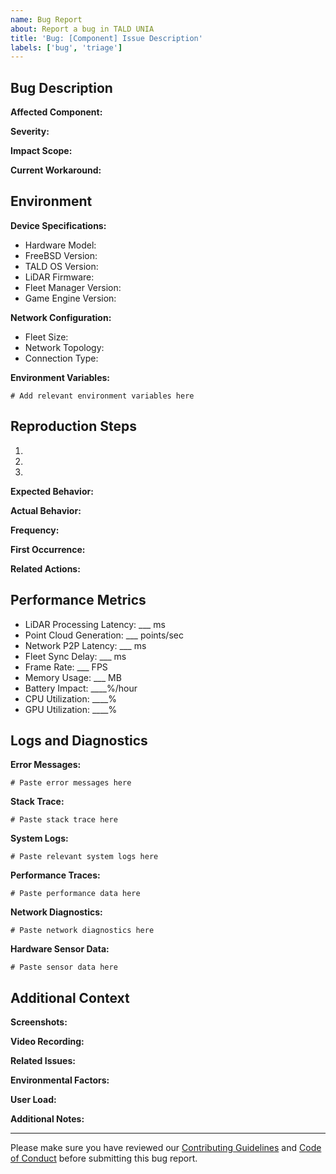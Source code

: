 ```yaml
---
name: Bug Report
about: Report a bug in TALD UNIA
title: 'Bug: [Component] Issue Description'
labels: ['bug', 'triage']
---
```


## Bug Description
<!-- Provide a clear and detailed description of the bug -->

**Affected Component:**
<!-- Select one: LiDAR/Fleet/Game/Network/Social -->

**Severity:**
<!-- Select one: Low/Medium/High/Critical -->

**Impact Scope:**
<!-- Select one: Single Device/Fleet/Global -->

**Current Workaround:**
<!-- Describe any temporary workaround if available -->

## Environment
<!-- Please complete all applicable fields -->

**Device Specifications:**
- Hardware Model:
- FreeBSD Version:
- TALD OS Version:
- LiDAR Firmware:
- Fleet Manager Version:
- Game Engine Version:

**Network Configuration:**
- Fleet Size:
- Network Topology:
- Connection Type:

**Environment Variables:**
```
# Add relevant environment variables here
```

## Reproduction Steps
1. <!-- First step -->
2. <!-- Second step -->
3. <!-- Additional steps -->

**Expected Behavior:**
<!-- Describe what should happen -->

**Actual Behavior:**
<!-- Describe what actually happens -->

**Frequency:**
<!-- Select one: Always/Sometimes/Random -->

**First Occurrence:**
<!-- When did you first notice this issue? -->

**Related Actions:**
<!-- What user actions trigger this issue? -->

## Performance Metrics
<!-- Complete relevant metrics, delete non-applicable ones -->

- LiDAR Processing Latency: ___ ms
- Point Cloud Generation: ___ points/sec
- Network P2P Latency: ___ ms
- Fleet Sync Delay: ___ ms
- Frame Rate: ___ FPS
- Memory Usage: ___ MB
- Battery Impact: ____%/hour
- CPU Utilization: ____%
- GPU Utilization: ____%

## Logs and Diagnostics
<!-- Please provide relevant logs and diagnostic information -->

**Error Messages:**
```
# Paste error messages here
```

**Stack Trace:**
```
# Paste stack trace here
```

**System Logs:**
```
# Paste relevant system logs here
```

**Performance Traces:**
```
# Paste performance data here
```

**Network Diagnostics:**
```
# Paste network diagnostics here
```

**Hardware Sensor Data:**
```
# Paste sensor data here
```

## Additional Context
<!-- Add any additional context about the problem here -->

**Screenshots:**
<!-- If applicable, add screenshots to help explain your problem -->

**Video Recording:**
<!-- If applicable, add a link to a video showing the issue -->

**Related Issues:**
<!-- Link any related issues here -->

**Environmental Factors:**
<!-- Describe any relevant environmental conditions -->

**User Load:**
<!-- Describe the user load conditions when the issue occurred -->

**Additional Notes:**
<!-- Add any other relevant information -->

---
Please make sure you have reviewed our [Contributing Guidelines](../../CONTRIBUTING.md) and [Code of Conduct](../../CODE_OF_CONDUCT.md) before submitting this bug report.